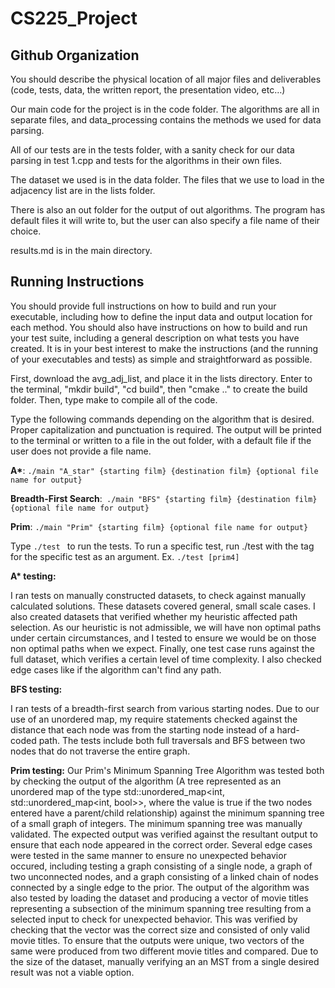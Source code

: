 # CS225_Project

## Github Organization

You should describe the physical location of all major files and deliverables (code, tests, data, the written report, the presentation video, etc…)

Our main code for the project is in the code folder. The algorithms are all in separate files, and data_processing contains the methods we used for data parsing.

All of our tests are in the tests folder, with a sanity check for our data parsing in test 1.cpp and tests for the algorithms in their own files.

The dataset we used is in the data folder. The files that we use to load in the adjacency list are in the lists folder.

There is also an out folder for the output of out algorithms. The program has default files it will write to, but the user can also specify a file name of their choice.

results.md is in the main directory.

## Running Instructions

You should provide full instructions on how to build and run your executable, including how to define the input data and output location for each method. You should also have instructions on how to build and run your test suite, including a general description on what tests you have created. It is in your best interest to make the instructions (and the running of your executables and tests) as simple and straightforward as possible.

First, download the avg_adj_list, and place it in the lists directory. Enter to the terminal, "mkdir build", "cd build", then "cmake .." to create the build folder.
Then, type make to compile all of the code.

Type the following commands depending on the algorithm that is desired. Proper capitalization and punctuation is required. The output will be printed to the terminal or written to a file in the out folder, with a default file if the user does not provide a file name.

**A\***: `./main "A_star" {starting film} {destination film} {optional file name for output}`

**Breadth-First Search**:` ./main "BFS" {starting film} {destination film} {optional file name for output}`

**Prim**: `./main "Prim" {starting film} {optional file name for output}`

Type `./test ` to run the tests. To run a specific test, run ./test with the tag for the specific test as an argument. Ex. `./test [prim4]`

**A\* testing:**

I ran tests on manually constructed datasets, to check against manually calculated solutions. These datasets covered general, small scale cases. I also created datasets that verified whether my heuristic affected path selection. As our heuristic is not admissible, we will have non optimal paths under certain circumstances, and I tested to ensure we would be on those non optimal paths when we expect. Finally, one test case runs against the full dataset, which verifies a certain level of time complexity. I also checked edge cases like if the algorithm can't find any path.

**BFS testing:**

I ran tests of a breadth-first search from various starting nodes. Due to our use of an unordered map, my require statements checked against the distance that each node was from the starting node instead of a hard-coded path. The tests include both full traversals and BFS between two nodes that do not traverse the entire graph.

**Prim testing:**
Our Prim's Minimum Spanning Tree Algorithm was tested both by checking the output of the algorithm (A tree represented as an unordered map of the type std::unordered_map<int, std::unordered_map<int, bool>>, where the value is true if the two nodes entered have a parent/child relationship) against the minimum spanning tree of a small graph of integers. The minimum spanning tree was manually validated. The expected output was verified against the resultant output to ensure that each node appeared in the correct order. Several edge cases were tested in the same manner to ensure no unexpected behavior occured, including testing a graph consisting of a single node, a graph of two unconnected nodes, and a graph consisting of a linked chain of nodes connected by a single edge to the prior. The output of the algorithm was also tested by loading the dataset and producing a vector of movie titles representing a subsection of the minimum spanning tree resulting from a selected input to check for unexpected behavior. This was verified by checking that the vector was the correct size and consisted of only valid movie titles. To ensure that the outputs were unique, two vectors of the same were produced from two different movie titles and compared. Due to the size of the dataset, manually verifying an an MST from a single desired result was not a viable option.
